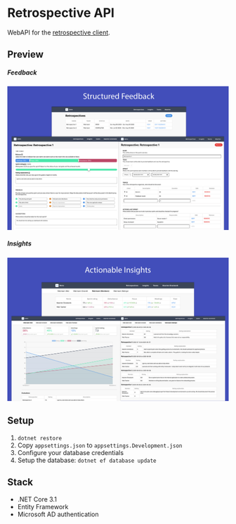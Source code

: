 # Retrospective API
WebAPI for the [retrospective client](https://github.com/MaartenGDev/retrospective-client).

## Preview
##### Feedback
![Structured feedback](./docs/structured_feedback.png)

##### Insights
![Insights](./docs/actionable_insights.png)

## Setup
1. `dotnet restore`
2. Copy `appsettings.json` to `appsettings.Development.json`
3. Configure your database credentials
4. Setup the database: `dotnet ef database update`

## Stack
- .NET Core 3.1
- Entity Framework
- Microsoft AD authentication